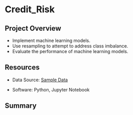 # Credit_Risk

## Project Overview

- Implement machine learning models.
- Use resampling to attempt to address class imbalance.
- Evaluate the performance of machine learning models.




## Resources
- Data Source: [Sample Data](https://github.com/vrod237/Credit_Risk/blob/master/Resources/LoanStats_2019Q1.csv)


- Software: Python, Jupyter Notebook

## Summary
